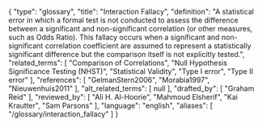 {
    "type": "glossary",
    "title": "Interaction Fallacy",
    "definition": "A statistical error in which a formal test is not conducted to assess the difference between a significant and non-significant correlation (or other measures, such as Odds Ratio). This fallacy occurs when a significant and non-significant correlation coefficient are assumed to represent a statistically significant difference but the comparison itself is not explicitly tested.",
    "related_terms": [
        "Comparison of Correlations",
        "Null Hypothesis Significance Testing (NHST)",
        "Statistical Validity",
        "Type I error",
        "Type II error"
    ],
    "references": [
        "GelmanStern2006",
        "Morabia1997",
        "Nieuwenhuis2011"
    ],
    "alt_related_terms": [
        null
    ],
    "drafted_by": [
        "Graham Reid"
    ],
    "reviewed_by": [
        "Ali H. Al-Hoorie",
        "Mahmoud Elsherif",
        "Kai Krautter",
        "Sam Parsons"
    ],
    "language": "english",
    "aliases": [
        "/glossary/interaction_fallacy"
    ]
}